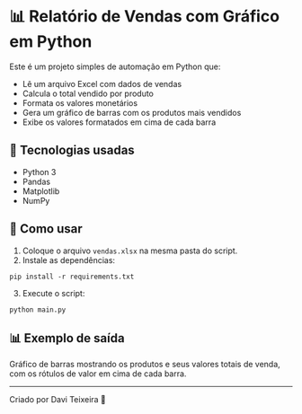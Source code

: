 # 📊 Relatório de Vendas com Gráfico em Python

Este é um projeto simples de automação em Python que:

- Lê um arquivo Excel com dados de vendas
- Calcula o total vendido por produto
- Formata os valores monetários
- Gera um gráfico de barras com os produtos mais vendidos
- Exibe os valores formatados em cima de cada barra

## 🔧 Tecnologias usadas

- Python 3
- Pandas
- Matplotlib
- NumPy

## 📁 Como usar

1. Coloque o arquivo `vendas.xlsx` na mesma pasta do script.
2. Instale as dependências:

```
pip install -r requirements.txt
```

3. Execute o script:

```
python main.py
```

## 📊 Exemplo de saída

Gráfico de barras mostrando os produtos e seus valores totais de venda, com os rótulos de valor em cima de cada barra.

---

Criado por Davi Teixeira 🚀